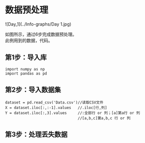 # 数据预处理  
![Day_1](../Info-graphs/Day 1.jpg)  

如图所示，通过6步完成数据预处理。  
此例用到的数据，代码。  
## 第1步：导入库  
```
import numpy as np
import pandas as pd
```
## 第2步：导入数据集  
```
dataset = pd.read_csv('Data.csv')//读取CSV文件
X = dataset.iloc[:,:-1].values   //.iloc[行,列]
Y = dataset.iloc[:,3].values     //:全部行 or 列；[a]第a行 or 列
                                 //[a,b,c]第a,b,c 行 or 列
```
## 第3步：处理丢失数据  


